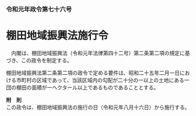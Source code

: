 ### 令和元年政令第七十六号  
# 棚田地域振興法施行令  
　内閣は、棚田地域振興法（令和元年法律第四十二号）第二条第二項の規定に基づき、この政令を制定する。  
  
棚田地域振興法第二条第二項の政令で定める要件は、昭和二十五年二月一日における市町村の区域であって、当該区域内の勾配が二十分の一以上の土地にある一団の棚田の面積が一ヘクタール以上であるものであることとする。  
  
**附　則**  
この政令は、棚田地域振興法の施行の日（令和元年八月十六日）から施行する。  
  
